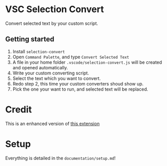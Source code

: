 # VSC Selection Convert

Convert selected text by your custom script.

## Getting started

1. Install `selection-convert`
2. Open `Command Palette`, and type `Convert Selected Text`
3. A file in your home folder `.vscode/selection-convert.js` will be created and opened automatically.
4. Write your custom converting script.
5. Select the text which you want to convert.
6. Redo step 2, this time your custom converters shoud show up.
7. Pick the one your want to run, and selected text will be replaced.


# Credit

This is an enhanced version of [this extension](https://github.com/klesh/vsc-selection-converter)

# Setup

Everything is detailed in the `documentation/setup.md`!